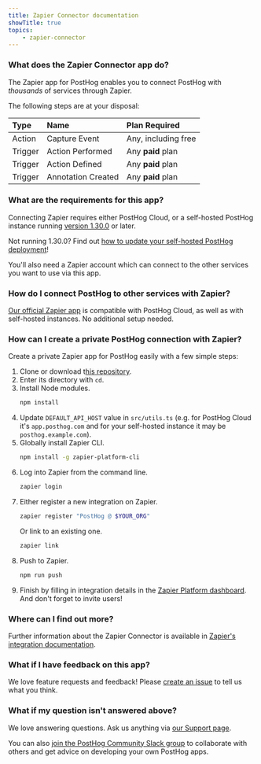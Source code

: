 ```yaml
---
title: Zapier Connector documentation
showTitle: true
topics:
    - zapier-connector
---
```


### What does the Zapier Connector app do?

The Zapier app for PostHog enables you to connect PostHog with _thousands_ of services through Zapier.

The following steps are at your disposal:

Type    | Name               | Plan Required
:------ | :----------------- | :------------------
Action  | Capture Event      | Any, including free
Trigger | Action Performed   | Any **paid** plan
Trigger | Action Defined     | Any **paid** plan
Trigger | Annotation Created | Any **paid** plan

### What are the requirements for this app?

Connecting Zapier requires either PostHog Cloud, or a self-hosted PostHog instance running [version 1.30.0](https://posthog.com/blog/the-posthog-array-1-30-0) or later. 

Not running 1.30.0? Find out [how to update your self-hosted PostHog deployment](https://posthog.com/docs/self-host/configure/upgrading-posthog)! 

You'll also need a Zapier account which can connect to the other services you want to use via this app. 

### How do I connect PostHog to other services with Zapier?

[Our official Zapier app](https://zapier.com/apps/posthog/integrations) is compatible with PostHog Cloud, as well as with self-hosted instances. No additional setup needed.  

### How can I create a private PostHog connection with Zapier?

Create a private Zapier app for PostHog easily with a few simple steps:

1. Clone or download t[his repository](https://github.com/PostHog/posthog-zapier/).
2. Enter its directory with `cd`.
3. Install Node modules.
    ```bash
    npm install
    ```
4. Update `DEFAULT_API_HOST` value in `src/utils.ts` (e.g. for PostHog Cloud it's `app.posthog.com` and for your self-hosted instance it may be `posthog.example.com`).
5. Globally install Zapier CLI.
    ```bash
    npm install -g zapier-platform-cli
    ```
6. Log into Zapier from the command line.
    ```bash
    zapier login
    ```
7. Either register a new integration on Zapier.
    ```bash
    zapier register "PostHog @ $YOUR_ORG"
    ```
    Or link to an existing one.
    ```bash
    zapier link
    ```
8. Push to Zapier.
    ```bash
    npm run push
    ```
9. Finish by filling in integration details in the [Zapier Platform dashboard](https://zapier.com/app/developer). And don't forget to invite users!

### Where can I find out more?

Further information about the Zapier Connector is available in [Zapier's integration documentation](https://zapier.com/help/doc/how-to-get-started-with-posthog-on-zapier).

### What if I have feedback on this app?

We love feature requests and feedback! Please [create an issue](https://github.com/PostHog/posthog/issues/new?assignees=&labels=enhancement%2C+feature&template=feature_request.md) to tell us what you think. 

### What if my question isn't answered above?

We love answering questions. Ask us anything via [our Support page](/questions).

You can also [join the PostHog Community Slack group](/slack) to collaborate with others and get advice on developing your own PostHog apps.
